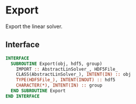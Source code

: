 # Export

Export the linear solver.

## Interface

```fortran
INTERFACE
  SUBROUTINE Export(obj, hdf5, group)
    IMPORT :: AbstractLinSolver_, HDF5File_
    CLASS(AbstractLinSolver_), INTENT(IN) :: obj
    TYPE(HDF5File_), INTENT(INOUT) :: hdf5
    CHARACTER(*), INTENT(IN) :: group
  END SUBROUTINE Export
END INTERFACE
```
